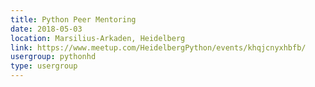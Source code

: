 ```yaml
---
title: Python Peer Mentoring
date: 2018-05-03
location: Marsilius-Arkaden, Heidelberg
link: https://www.meetup.com/HeidelbergPython/events/khqjcnyxhbfb/
usergroup: pythonhd
type: usergroup
---
```

